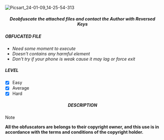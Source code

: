 ![Picsart_24-01-09_14-25-54-313](https://github.com/exotic-inx/REVERSE/assets/92029487/977a586c-0640-4ad2-ba24-6488c6c25e65)

<h5 align="center"><b>Deobfuscate the attached files and contact the Author with Reversed Keys</b></h5>

<h5><b>OBFUCATED FILE</b></h5>

* *Need some moment to execute*
* *Doesn't contains any harmful element*
* *Don't try if your phone is weak cause it may lag or force exit*

<h5><b>LEVEL</b></h5>

- [x] Easy
- [x] Average
- [x] Hard

<h5 align="center"><b>DESCRIPTION</b></h5>

> [!NOTE]  
> **All the obfuscators are belongs to their copyright owner, and this use is in accordance with the terms and conditions of the copyright holder.**
